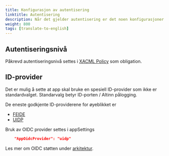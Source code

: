 ```yaml
---
title: Konfigurasjon av autentisering
linktitle: Autentisering
description: Når det gjelder autentisering er det noen konfigurasjoner som kan være aktuell
weight: 800
tags: [translate-to-english]
---
```



## Autentiseringsnivå

Påkrevd autentiseringsnivå settes i [XACML Policy](../authorization) som obligation.


## ID-provider

Det er mulig å sette at app skal bruke en spesiell ID-provider som ikke er standardvalget. Standarvalg betyr ID-porten / Altinn pålogging.

De eneste godkjente ID-providerene for øyeblikket er 

- [FEIDE](https://www.feide.no/)
- [UIDP](https://www.udir.no/verktoy/uidp/)

Bruk av OIDC provider settes i appSettings

```json
    "AppOidcProvider": "uidp"
```


Les mer om OIDC støtten under [arkitektur](/technology/architecture/capabilities/runtime/security/authentication/oidcproviders/).

